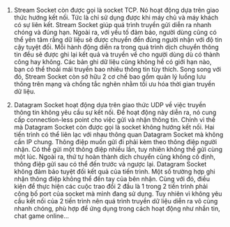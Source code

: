 1. Stream Socket còn được gọi là socket TCP. Nó hoạt động dựa trên giao thức hướng kết nối. Tức là chỉ sử dụng được khi máy chủ và máy khách có sự liên kết.
Stream Socket giúp quá trình truyền gửi diễn ra nhanh chóng và đúng hạn. Ngoài ra, với yếu tố đảm bảo, người dùng cũng có thể yên tâm rằng dữ liệu sẽ được 
chuyển đến đúng người nhận với độ tin cậy tuyệt đối. Mỗi hành động diễn ra trong quá trình dịch chuyển thông tin đều sẽ được ghi lại kết quả và truyền về 
cho người dùng dù có thành công hay không. Các bản ghi dữ liệu cũng không hề có giới hạn nào, bạn có thể thoải mái truyền bao nhiêu thông tin tùy thích. 
Song song với đó, Stream Socket còn sở hữu 2 cơ chế bao gồm quản lý luồng lưu thông trên mạng và chống tắc nghẽn nhằm tối ưu hóa thời gian truyền dữ liệu.

2. Datagram Socket hoạt động dựa trên giao thức UDP về việc truyền thông tin không yêu cầu sự kết nối. Để hoạt động này diễn ra, nó cung cấp connection-less 
point cho việc gửi và nhận thông tin. Chính vì thế mà Datagram Socket còn được gọi là socket không hướng kết nối.
Hai tiến trình có thể liên lạc với nhau thông quan Datagram Socket mà không cần IP chung. Thông điệp muốn gửi đi phải kèm theo thông điệp người nhận. Có 
thể gửi một thông điệp nhiều lần, tuy nhiên không thể gửi cùng một lúc. Ngoài ra, thứ tự hoàn thành dịch chuyển cũng không cố định, thông điệp gửi sau 
có thể đến trước và ngược lại.
Datagram Socket không đảm bảo tuyệt đối kết quả của tiến trình. Một số trường hợp ghi nhận thông điệp không thể đến tay của bên nhận. Cùng với đó, điều 
kiện để thực hiện các cuộc trao đổi 2 đầu là 1 trong 2 tiến trình phải công bố port của socket mà mình đang sử dụng.
Tuy nhiên vì không yêu cầu kết nối của 2 tiến trình nên quá trình truyền dữ liệu diễn ra vô cùng nhanh chóng, phù hợp để ứng dụng trong cách hoạt động 
như nhắn tin, chat game online… 

